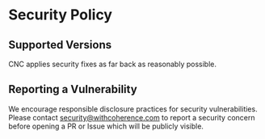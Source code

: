 # Security Policy

## Supported Versions

CNC applies security fixes as far back as reasonably possible.

## Reporting a Vulnerability

We encourage responsible disclosure practices for security vulnerabilities. Please contact security@withcoherence.com to report a security concern before opening a PR or Issue which will be publicly visible.